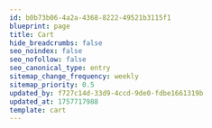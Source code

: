 ```yaml
---
id: b0b73b06-4a2a-4368-8222-49521b3115f1
blueprint: page
title: Cart
hide_breadcrumbs: false
seo_noindex: false
seo_nofollow: false
seo_canonical_type: entry
sitemap_change_frequency: weekly
sitemap_priority: 0.5
updated_by: f727c14d-33d9-4ccd-9de0-fdbe1661319b
updated_at: 1757717988
template: cart
---
```


